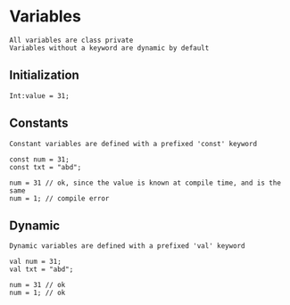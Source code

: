 # Variables

```
All variables are class private
Variables without a keyword are dynamic by default
```

## Initialization
```
Int:value = 31;
```

## Constants
```
Constant variables are defined with a prefixed 'const' keyword

const num = 31;
const txt = "abd";

num = 31 // ok, since the value is known at compile time, and is the same
num = 1; // compile error
```

## Dynamic
```
Dynamic variables are defined with a prefixed 'val' keyword

val num = 31;
val txt = "abd";

num = 31 // ok
num = 1; // ok
```